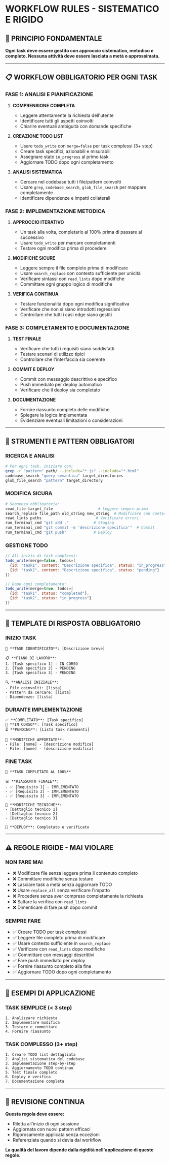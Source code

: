 # WORKFLOW RULES - SISTEMATICO E RIGIDO

## 🎯 PRINCIPIO FONDAMENTALE
**Ogni task deve essere gestito con approccio sistematico, metodico e completo. Nessuna attività deve essere lasciata a metà o approssimata.**

---

## 📋 WORKFLOW OBBLIGATORIO PER OGNI TASK

### **FASE 1: ANALISI E PIANIFICAZIONE**
1. **COMPRENSIONE COMPLETA**
   - Leggere attentamente la richiesta dell'utente
   - Identificare tutti gli aspetti coinvolti
   - Chiarire eventuali ambiguità con domande specifiche

2. **CREAZIONE TODO LIST**
   - Usare `todo_write` con `merge=false` per task complessi (3+ step)
   - Creare task specifici, azionabili e misurabili
   - Assegnare stato `in_progress` al primo task
   - Aggiornare TODO dopo ogni completamento

3. **ANALISI SISTEMATICA**
   - Cercare nel codebase tutti i file/pattern coinvolti
   - Usare `grep`, `codebase_search`, `glob_file_search` per mappare completamente
   - Identificare dipendenze e impatti collaterali

### **FASE 2: IMPLEMENTAZIONE METODICA**
1. **APPROCCIO ITERATIVO**
   - Un task alla volta, completarlo al 100% prima di passare al successivo
   - Usare `todo_write` per marcare completamenti
   - Testare ogni modifica prima di procedere

2. **MODIFICHE SICURE**
   - Leggere sempre il file completo prima di modificare
   - Usare `search_replace` con contesto sufficiente per unicità
   - Verificare sintassi con `read_lints` dopo modifiche
   - Committare ogni gruppo logico di modifiche

3. **VERIFICA CONTINUA**
   - Testare funzionalità dopo ogni modifica significativa
   - Verificare che non si siano introdotti regressioni
   - Controllare che tutti i casi edge siano gestiti

### **FASE 3: COMPLETAMENTO E DOCUMENTAZIONE**
1. **TEST FINALE**
   - Verificare che tutti i requisiti siano soddisfatti
   - Testare scenari di utilizzo tipici
   - Controllare che l'interfaccia sia coerente

2. **COMMIT E DEPLOY**
   - Commit con messaggio descrittivo e specifico
   - Push immediato per deploy automatico
   - Verificare che il deploy sia completato

3. **DOCUMENTAZIONE**
   - Fornire riassunto completo delle modifiche
   - Spiegare la logica implementata
   - Evidenziare eventuali limitazioni o considerazioni

---

## 🔧 STRUMENTI E PATTERN OBBLIGATORI

### **RICERCA E ANALISI**
```bash
# Per ogni task, iniziare con:
grep -r "pattern" path/ --include="*.js" --include="*.html"
codebase_search "query semantica" target_directories
glob_file_search "pattern" target_directory
```

### **MODIFICA SICURA**
```bash
# Sequenza obbligatoria:
read_file target_file                    # Leggere sempre prima
search_replace file_path old_string new_string  # Modificare con contesto
read_lints paths                        # Verificare errori
run_terminal_cmd "git add ."           # Staging
run_terminal_cmd "git commit -m 'descrizione specifica'"  # Commit
run_terminal_cmd "git push"            # Deploy
```

### **GESTIONE TODO**
```javascript
// All'inizio di task complessi:
todo_write(merge=false, todos=[
  {id: "task1", content: "Descrizione specifica", status: "in_progress"},
  {id: "task2", content: "Descrizione specifica", status: "pending"}
])

// Dopo ogni completamento:
todo_write(merge=true, todos=[
  {id: "task1", status: "completed"},
  {id: "task2", status: "in_progress"}
])
```

---

## 📝 TEMPLATE DI RISPOSTA OBBLIGATORIO

### **INIZIO TASK**
```
🎯 **TASK IDENTIFICATO**: [Descrizione breve]

📋 **PIANO DI LAVORO**:
1. [Task specifico 1] - IN CORSO
2. [Task specifico 2] - PENDING
3. [Task specifico 3] - PENDING

🔍 **ANALISI INIZIALE**:
- File coinvolti: [lista]
- Pattern da cercare: [lista]
- Dipendenze: [lista]
```

### **DURANTE IMPLEMENTAZIONE**
```
✅ **COMPLETATO**: [Task specifico]
🔄 **IN CORSO**: [Task specifico]
⏳ **PENDING**: [Lista task rimanenti]

📝 **MODIFICHE APPORTATE**:
- File: [nome] - [descrizione modifica]
- File: [nome] - [descrizione modifica]
```

### **FINE TASK**
```
🎉 **TASK COMPLETATO AL 100%**

📊 **RIASSUNTO FINALE**:
- ✅ [Requisito 1] - IMPLEMENTATO
- ✅ [Requisito 2] - IMPLEMENTATO
- ✅ [Requisito 3] - IMPLEMENTATO

🔧 **MODIFICHE TECNICHE**:
- [Dettaglio tecnico 1]
- [Dettaglio tecnico 2]
- [Dettaglio tecnico 3]

🚀 **DEPLOY**: Completato e verificato
```

---

## ⚠️ REGOLE RIGIDE - MAI VIOLARE

### **NON FARE MAI**
- ❌ Modificare file senza leggere prima il contenuto completo
- ❌ Committare modifiche senza testare
- ❌ Lasciare task a metà senza aggiornare TODO
- ❌ Usare `replace_all` senza verificare l'impatto
- ❌ Procedere senza aver compreso completamente la richiesta
- ❌ Saltare la verifica con `read_lints`
- ❌ Dimenticare di fare push dopo commit

### **SEMPRE FARE**
- ✅ Creare TODO per task complessi
- ✅ Leggere file completo prima di modificare
- ✅ Usare contesto sufficiente in `search_replace`
- ✅ Verificare con `read_lints` dopo modifiche
- ✅ Committare con messaggi descrittivi
- ✅ Fare push immediato per deploy
- ✅ Fornire riassunto completo alla fine
- ✅ Aggiornare TODO dopo ogni completamento

---

## 🎯 ESEMPI DI APPLICAZIONE

### **TASK SEMPLICE** (< 3 step)
```
1. Analizzare richiesta
2. Implementare modifica
3. Testare e committare
4. Fornire riassunto
```

### **TASK COMPLESSO** (3+ step)
```
1. Creare TODO list dettagliata
2. Analisi sistematica del codebase
3. Implementazione step-by-step
4. Aggiornamento TODO continuo
5. Test finale completo
6. Deploy e verifica
7. Documentazione completa
```

---

## 🔄 REVISIONE CONTINUA

**Questa regola deve essere:**
- Riletta all'inizio di ogni sessione
- Aggiornata con nuovi pattern efficaci
- Rigorosamente applicata senza eccezioni
- Referenziata quando si devia dal workflow

**La qualità del lavoro dipende dalla rigidità nell'applicazione di queste regole.**
